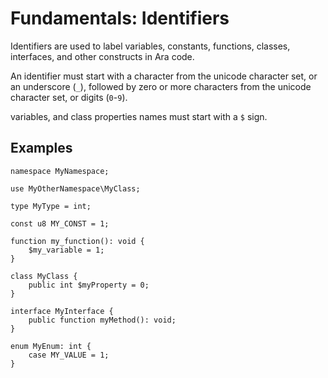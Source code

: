 # Fundamentals: Identifiers

Identifiers are used to label variables, constants, functions, classes, interfaces, and other constructs in Ara code.

An identifier must start with a character from the unicode character set, or an underscore (`_`), followed by zero or more characters from the unicode character set, or digits (`0`-`9`).

variables, and class properties names must start with a `$` sign. 

## Examples

```
namespace MyNamespace;

use MyOtherNamespace\MyClass;

type MyType = int;

const u8 MY_CONST = 1;

function my_function(): void {
    $my_variable = 1;
}

class MyClass {
    public int $myProperty = 0;
}

interface MyInterface {
    public function myMethod(): void;
}

enum MyEnum: int {
    case MY_VALUE = 1;
}
```
